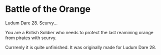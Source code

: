 Battle of the Orange
====================

Ludum Dare 28. Scurvy...

You are a British Soldier who needs to protect the last reamining orange from pirates with scurvy.

Currrenly it is quite unfinished. It was originally made for Ludum Dare 28.
